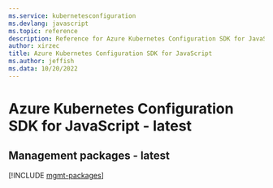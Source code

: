 ```yaml
---
ms.service: kubernetesconfiguration
ms.devlang: javascript
ms.topic: reference
description: Reference for Azure Kubernetes Configuration SDK for JavaScript
author: xirzec
title: Azure Kubernetes Configuration SDK for JavaScript
ms.author: jeffish
ms.data: 10/20/2022
---
```

# Azure Kubernetes Configuration SDK for JavaScript - latest

## Management packages - latest
[!INCLUDE [mgmt-packages](kubernetes-configuration-mgmt-index.md)]